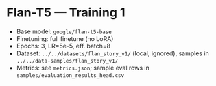 # Flan-T5 — Training 1

- Base model: `google/flan-t5-base`
- Finetuning: full finetune (no LoRA)
- Epochs: 3, LR=5e-5, eff. batch=8
- Dataset: `../../datasets/flan_story_v1/` (local, ignored), samples in `../../data-samples/flan_story_v1/`
- Metrics: see `metrics.json`; sample eval rows in `samples/evaluation_results_head.csv`
